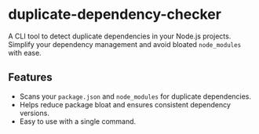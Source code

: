 # duplicate-dependency-checker

A CLI tool to detect duplicate dependencies in your Node.js projects. Simplify your dependency management and avoid bloated `node_modules` with ease.

## **Features**
- Scans your `package.json` and `node_modules` for duplicate dependencies.
- Helps reduce package bloat and ensures consistent dependency versions.
- Easy to use with a single command.

